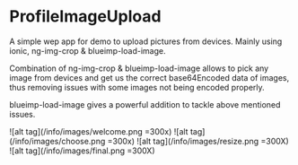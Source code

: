 # ProfileImageUpload
A simple wep app for demo to upload pictures from devices. Mainly using ionic, ng-img-crop &amp; blueimp-load-image.

Combination of ng-img-crop & blueimp-load-image allows to pick any image from devices and get us the correct base64Encoded data of images, thus removing issues with some images not being encoded properly.

blueimp-load-image gives a powerful addition to tackle above mentioned issues.

![alt tag](/info/images/welcome.png =300x)
![alt tag](/info/images/choose.png =300x)
![alt tag](/info/images/resize.png =300X)
![alt tag](/info/images/final.png =300X)